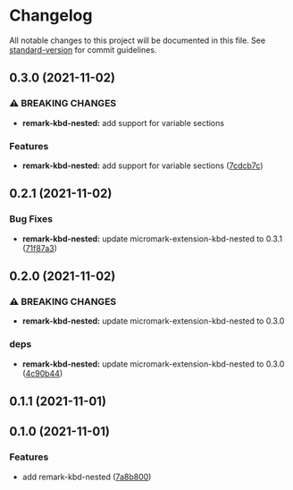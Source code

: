 # Changelog

All notable changes to this project will be documented in this file. See [standard-version](https://github.com/conventional-changelog/standard-version) for commit guidelines.

## 0.3.0 (2021-11-02)

### ⚠ BREAKING CHANGES

* **remark-kbd-nested:** add support for variable sections

### Features

* **remark-kbd-nested:** add support for variable sections ([7cdcb7c](https://github.com/shivjm/remark-extensions/commit/7cdcb7cd4b65ed0c6ca48a19ec1a8fb95f47a507))

## 0.2.1 (2021-11-02)


### Bug Fixes

* **remark-kbd-nested:** update micromark-extension-kbd-nested to 0.3.1 ([71f87a3](https://github.com/shivjm/remark-extensions/commit/71f87a38539e936f5df2f961385be72e0bdcd99d))

## 0.2.0 (2021-11-02)


### ⚠ BREAKING CHANGES

* **remark-kbd-nested:** update micromark-extension-kbd-nested to 0.3.0

### deps

* **remark-kbd-nested:** update micromark-extension-kbd-nested to 0.3.0 ([4c90b44](https://github.com/shivjm/remark-extensions/commit/4c90b44d1d2281b825c11e4690687dffb93fe471))

## 0.1.1 (2021-11-01)

## 0.1.0 (2021-11-01)


### Features

* add remark-kbd-nested ([7a8b800](https://github.com/shivjm/remark-extensions/commit/7a8b800b745865b86beea5cb0e2245cf888cae55))
